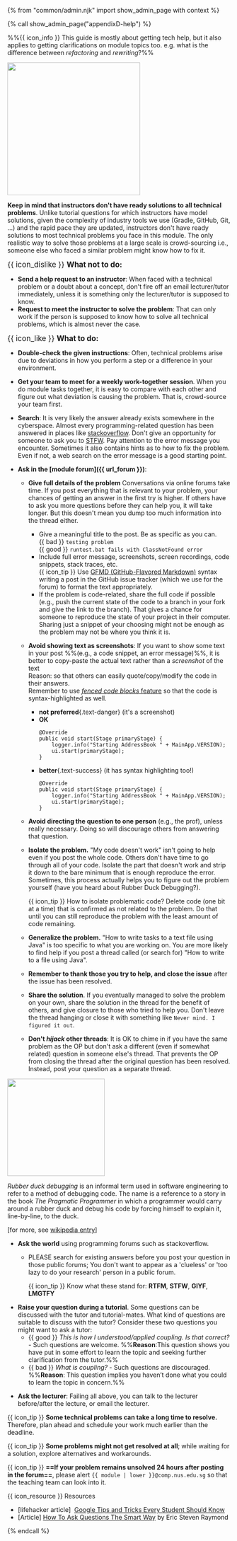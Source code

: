 {% from "common/admin.njk" import show_admin_page with context %}

{% call show_admin_page("appendixD-help") %}
<div id="main">

%%{{ icon_info }} This guide is mostly about getting tech help, but it also applies to getting clarifications on module topics too. e.g. what is the difference between _refactoring_ and _rewriting_?%%

<span class="float-end">

<img src="{{baseUrl}}/admin/images/the good reasons to get home early.png" width="300"/><br>
</span>

**Keep in mind that instructors don't have ready solutions to all technical problems**. Unlike tutorial questions for which instructors have model solutions, given the complexity of industry tools we use (Gradle, GitHub, Git, ...) and the rapid pace they are updated, instructors don't have ready solutions to most technical problems you face in this module. The only realistic way to solve those problems at a large scale is crowd-sourcing i.e., someone else who faced a similar problem might know how to fix it.


<span class="text-danger"><big>{{ icon_dislike }} **What not to do:**</big></span>

* <span class="text-danger">**Send a help request to an instructor**:</span> When faced with a technical problem or a doubt about a concept, don't fire off an email lecturer/tutor immediately, unless it is something only the lecturer/tutor is supposed to know.<br>
* <span class="text-danger">**Request to meet the instructor to solve the problem**:</span> That can only work if the person is supposed to know how to solve all technical problems, which is almost never the case.

<span class="text-success"><big>{{ icon_like }} **What to do:**</big></span>

* **Double-check the given instructions**: Often, technical problems arise due to deviations in how you perform a step or a difference in your environment.<br>

* **Get your team to meet for a weekly work-together session**. When you do module tasks together, it is easy to compare with each other and figure out what deviation is causing the problem. That is, crowd-source your team first.

* **Search**: It is very likely the answer already exists somewhere in the cyberspace. Almost every programming-related question has been answered in places like [stackoverflow](http://stackoverflow.com/). Don't give an opportunity for someone to ask you to [STFW](http://www.jibble.org/stfw/).
  Pay attention to the error message you encounter. Sometimes it also contains hints as to how to fix the problem. Even if not, a web search on the error message is a good starting point.  
  <pic src="{{baseUrl}}/admin/images/how to google it.png" width="600"/>

* **Ask in the [module forum]({{ url_forum }})**: 
  * **Give full details of the problem** Conversations via online forums take time. If you post everything that is relevant to your problem, your chances of getting an answer in the first try is higher. If others have to ask you more questions before they can help you, it will take longer. But this doesn't mean you dump too much information into the thread either.
    * Give a meaningful title to the post. Be as specific as you can.<br>
      {{ bad }} `testing problem`<br>
      {{ good }} `runtest.bat fails with ClassNotFound error`
    * Include full error message, screenshots, screen recordings, code snippets, stack traces, etc.<br>
      {{ icon_tip }} Use [GFMD (GitHub-Flavored Markdown)](https://docs.github.com/en/get-started/writing-on-github/getting-started-with-writing-and-formatting-on-github/basic-writing-and-formatting-syntax) syntax writing a post in the GitHub issue tracker (which we use for the forum) to format the text appropriately.
    * If the problem is code-related, share the full code if possible (e.g., push the current state of the code to a branch in your fork and give the link to the branch). That gives a chance for someone to reproduce the state of your project in their computer. Sharing just a snippet of your choosing might not be enough as the problem may not be where you think it is.
  * **Avoid showing text as screenshots**: If you want to show some text in your post %%(e.g., a code snippet, an error message)%%, it is better to copy-paste the actual text rather than a _screenshot_ of the text<br>
    Reason: so that others can easily quote/copy/modify the code in their answers.<br>
    Remember to use [_fenced code blocks_ feature](https://docs.github.com/en/github/writing-on-github/working-with-advanced-formatting/creating-and-highlighting-code-blocks) so that the code is syntax-highlighted as well.<br>
    * **not preferred**{.text-danger} (it's a screenshot)<br>
      <pic src="images/code-screenshot.png"/>
    * **OK**
      ```{.no-line-numbers}
      @Override
      public void start(Stage primaryStage) {
          logger.info("Starting AddressBook " + MainApp.VERSION);
          ui.start(primaryStage);
      }
      ```
    * **better**{.text-success} (it has syntax highlighting too!)
      ```java{.no-line-numbers}
      @Override
      public void start(Stage primaryStage) {
          logger.info("Starting AddressBook " + MainApp.VERSION);
          ui.start(primaryStage);
      }
      ```
  * **Avoid directing the question to one person** (e.g., the prof), unless really necessary. Doing so will discourage others from answering that question.
  * **Isolate the problem.** "My code doesn't work" isn't going to help even if you post the whole code. Others don't have time to go through all of your code. Isolate the part that doesn't work and strip it down to the bare minimum that is enough reproduce the error. Sometimes, this process actually helps you to figure out the problem yourself (have you heard about <trigger trigger="click" for="modal:appendixHelp-rubberDuckDebugging">Rubber Duck Debugging</trigger>?).

    <box>

    {{ icon_tip }} How to isolate problematic code? Delete code (one bit at a time) that is confirmed as not related to the problem. Do that until you can still reproduce the problem with the least amount of code remaining.
    </box>

  * **Generalize the problem.** "How to write tasks to a text file using Java" is too specific to what you are working on. You are more likely to find help if you post a thread called (or search for) "How to write to a file using Java".
  * **Remember to thank those you try to help, and close the issue** after the issue has been resolved.
  * **Share the solution**. If you eventually managed to solve the problem on your own, share the solution in the thread for the benefit of others, and give closure to those who tried to help you. Don't leave the thread hanging or close it with something like `Never mind. I figured it out`.
  * **Don't _hijack_ other threads**: It is OK to chime in if you have the same problem as the <tooltip content="Original Poster">OP</tooltip> but don't ask a different (even if somewhat related) question in someone else's thread. That prevents the OP from closing the thread after the original question has been resolved. Instead, post your question as a separate thread.

<modal large header="Rubber Duck Debugging" id="modal:appendixHelp-rubberDuckDebugging">

<img src="{{baseUrl}}/admin/images/Rubber_duck_assisting_with_debugging.jpg" width="220"/><br/>

_Rubber duck debugging_ is an informal term used in software engineering to refer to a method of debugging code. The name is a reference to a story in the book _The Pragmatic Programmer_ in which a programmer would carry around a rubber duck and debug his code by forcing himself to explain it, line-by-line, to the duck.

[for more, see [wikipedia entry](https://en.wikipedia.org/wiki/Rubber_duck_debugging)]
</modal>


* **Ask the world** using programming forums such as stackoverflow. 
  * PLEASE search for existing answers before you post your question in those public forums; You don't want to appear as a 'clueless' or 'too lazy to do your research' person in a public forum.

    <box>

    {{ icon_tip }} Know what these stand for: **RTFM**, **STFW**, **GIYF**, **LMGTFY**

    </box>

<span id="questions-for-tutros">

* **Raise your question during a tutorial**. Some questions can be discussed with the tutor and tutorial-mates.
  What kind of questions are suitable to discuss with the tutor? Consider these two questions you might want to ask a tutor:
  * {{ good }} *This is how I understood/applied coupling. Is that correct?* - Such questions are welcome. %%**Reason**:This question shows you have put in some effort to learn the topic and seeking further clarification from the tutor.%%
  * {{ bad }} *What is coupling?* - Such questions are discouraged. %%**Reason**: This question implies you haven’t done what you could to learn the topic in concern.%%

</span>

* **Ask the lecturer**: Failing all above, you can talk to the lecturer before/after the lecture, or email the lecturer.

<box type="warning" seamless>

{{ icon_tip }} **Some technical problems can take a long time to resolve.** Therefore, plan ahead and schedule your work much earlier than the deadline.

{{ icon_tip }} **Some problems might not get resolved at all**; while waiting for a solution, explore alternatives and workarounds.

{{ icon_tip }} **==If your problem remains unsolved 24 hours after posting in the forum==**, please alert `{{ module | lower }}@comp.nus.edu.sg` so that the teaching team can look into it.
</box>

<box>

{{ icon_resource }} Resources

* [lifehacker article]  [Google Tips and Tricks Every Student Should Know](http://lifehacker.com/google-tips-and-tricks-every-student-should-know-1508121671)
* [Article] [How To Ask Questions The Smart Way](http://catb.org/esr/faqs/smart-questions.html) by Eric Steven Raymond
</box>

</div>

{% endcall %}

